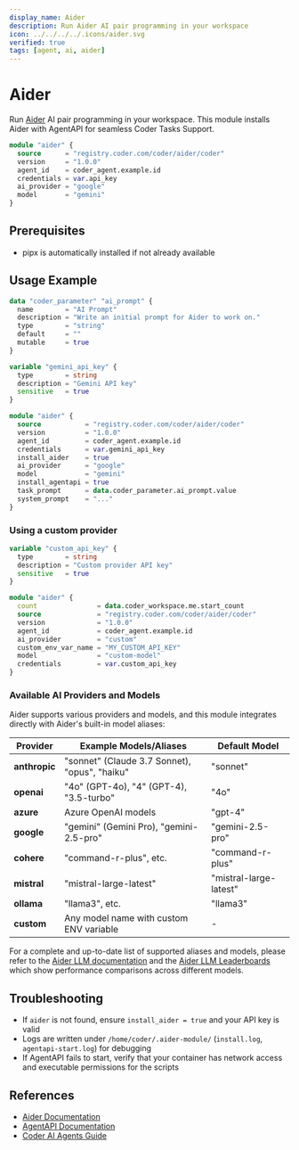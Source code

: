 ```yaml
---
display_name: Aider
description: Run Aider AI pair programming in your workspace
icon: ../../../../.icons/aider.svg
verified: true
tags: [agent, ai, aider]
---
```


# Aider

Run [Aider](https://aider.chat) AI pair programming in your workspace. This module installs Aider with AgentAPI for seamless Coder Tasks Support.

```tf
module "aider" {
  source      = "registry.coder.com/coder/aider/coder"
  version     = "1.0.0"
  agent_id    = coder_agent.example.id
  credentials = var.api_key
  ai_provider = "google"
  model       = "gemini"
}
```

## Prerequisites

- pipx is automatically installed if not already available

## Usage Example

```tf
data "coder_parameter" "ai_prompt" {
  name        = "AI Prompt"
  description = "Write an initial prompt for Aider to work on."
  type        = "string"
  default     = ""
  mutable     = true
}

variable "gemini_api_key" {
  type        = string
  description = "Gemini API key"
  sensitive   = true
}

module "aider" {
  source           = "registry.coder.com/coder/aider/coder"
  version          = "1.0.0"
  agent_id         = coder_agent.example.id
  credentials      = var.gemini_api_key
  install_aider    = true
  ai_provider      = "google"
  model            = "gemini"
  install_agentapi = true
  task_prompt      = data.coder_parameter.ai_prompt.value
  system_prompt    = "..."
}
```

### Using a custom provider

```tf
variable "custom_api_key" {
  type        = string
  description = "Custom provider API key"
  sensitive   = true
}

module "aider" {
  count               = data.coder_workspace.me.start_count
  source              = "registry.coder.com/coder/aider/coder"
  version             = "1.0.0"
  agent_id            = coder_agent.example.id
  ai_provider         = "custom"
  custom_env_var_name = "MY_CUSTOM_API_KEY"
  model               = "custom-model"
  credentials         = var.custom_api_key
}
```

### Available AI Providers and Models

Aider supports various providers and models, and this module integrates directly with Aider's built-in model aliases:

| Provider      | Example Models/Aliases                        | Default Model          |
| ------------- | --------------------------------------------- | ---------------------- |
| **anthropic** | "sonnet" (Claude 3.7 Sonnet), "opus", "haiku" | "sonnet"               |
| **openai**    | "4o" (GPT-4o), "4" (GPT-4), "3.5-turbo"       | "4o"                   |
| **azure**     | Azure OpenAI models                           | "gpt-4"                |
| **google**    | "gemini" (Gemini Pro), "gemini-2.5-pro"       | "gemini-2.5-pro"       |
| **cohere**    | "command-r-plus", etc.                        | "command-r-plus"       |
| **mistral**   | "mistral-large-latest"                        | "mistral-large-latest" |
| **ollama**    | "llama3", etc.                                | "llama3"               |
| **custom**    | Any model name with custom ENV variable       | -                      |

For a complete and up-to-date list of supported aliases and models, please refer to the [Aider LLM documentation](https://aider.chat/docs/llms.html) and the [Aider LLM Leaderboards](https://aider.chat/docs/leaderboards.html) which show performance comparisons across different models.

## Troubleshooting

- If `aider` is not found, ensure `install_aider = true` and your API key is valid
- Logs are written under `/home/coder/.aider-module/` (`install.log`, `agentapi-start.log`) for debugging
- If AgentAPI fails to start, verify that your container has network access and executable permissions for the scripts

## References

- [Aider Documentation](https://aider.chat/docs)
- [AgentAPI Documentation](https://github.com/coder/agentapi)
- [Coder AI Agents Guide](https://coder.com/docs/tutorials/ai-agents)
